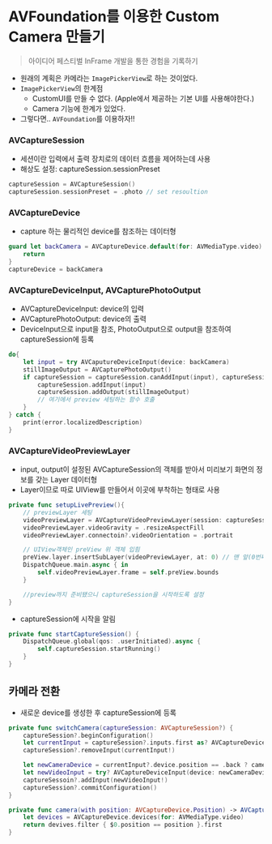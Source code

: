 # AVFoundation를 이용한 Custom Camera 만들기

> 아이디어 페스티벌 InFrame 개발을 통한 경험을 기록하기

- 원래의 계획은 카메라는 `ImagePickerView`로 하는 것이었다.
- `ImagePickerView`의 한계점
  - CustomUI를 만들 수 없다. (Apple에서 제공하는 기본 UI를 사용해야한다.)
  - Camera 기능에 한계가 있었다.
- 그렇다면.. `AVFoundation`를 이용하자!!

### AVCaptureSession

- 세션이란 입력에서 출력 장치로의 데이터 흐름을 제어하는데 사용
- 해상도 설정: captureSession.sessionPreset

```swift
captureSession = AVCaptureSession()
captureSession.sessionPreset = .photo // set resoultion
```

### AVCaptureDevice

- capture 하는 물리적인 device를 참조하는 데이터형

```swift
guard let backCamera = AVCaptureDevice.default(for: AVMediaType.video) else {
    return
}
captureDevice = backCamera
```

### AVCaptureDeviceInput, AVCapturePhotoOutput

- AVCaptureDeviceInput: device의 입력
- AVCapturePhotoOutput: device의 출력
- DeviceInput으로 input을 참조, PhotoOutput으로 output을 참조하여 captureSession에 등록

```swift
do{
    let input = try AVCaputureDeviceInput(device: backCamera)
    stillImageOutput = AVCapturePhotoOutput()
    if captureSession = captureSession.canAddInput(input), captureSession.canAddOutput(stillImageOutput){
        captureSession.addInput(input)
        captureSession.addOutput(stillImageOutput)
        // 여기에서 preview 세팅하는 함수 호출
    }
} catch {
    print(error.localizedDescription)
}
```

### AVCaptureVideoPreviewLayer

- input, output이 설정된 AVCaptureSession의 객체를 받아서 미리보기 화면의 정보를 갖는 Layer 데이터형
- Layer이므로 따로 UIView를 만들어서 이곳에 부착하는 형태로 사용

```swift
private func setupLivePreview(){
    // previewLayer 세팅
    videoPreviewLayer = AVCaptureVideoPreviewLayer(session: captureSession)
    videoPreviewLayer.videoGravity = .resizeAspectFill
    videoPreviewLayer.connectoin?.videoOrientation = .portrait

    // UIView객체인 preView 위 객체 입힘
    preView.layer.insertSubLayer(videoPreviewLayer, at: 0) // 맨 앞(0번째로 가져와서 보이게끔 설정)
    DispatchQueue.main.async { in
        self.videoPreviewLayer.frame = self.preView.bounds
    }

    //preview까지 준비됐으니 captureSession을 시작하도록 설정
}
```

- captureSession에 시작을 알림

```swift
private func startCaptureSession() {
    DispatchQueue.global(qos: .userInitiated).async {
        self.captureSession.startRunning()
    }
}
```

## 카메라 전환

- 새로운 device를 생성한 후 captureSession에 등록

```swift
private func switchCamera(captureSession: AVCaptureSession?) {
    captureSession?.beginConfiguration()
    let currentInput = captureSession?.inputs.first as? AVCaptureDeviceInput
    captureSession?.removeInput(currentInput!)

    let newCameraDevice = currentInput?.device.position == .back ? camera(with:.front) : camera(with: .back)
    let newVideoInput = try? AVCaptureDeviceInput(device: newCameraDevice!)
    captureSessoin?.addInput(newVideoInput!)
    captureSession?.commitConfiguration()
}

private func camera(with position: AVCaptureDevice.Position) -> AVCaptureDevice? {
    let devices = AVCaptureDevice.devices(for: AVMediaType.video)
    return devives.filter { $0.position == position }.first
}
```
